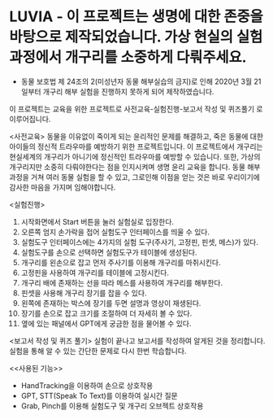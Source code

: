 # LUVIA - 이 프로젝트는 생명에 대한 존중을 바탕으로 제작되었습니다. 가상 현실의 실험 과정에서 개구리를 소중하게 다뤄주세요.

 - 동물 보호법 제 24조의 2(미성년자 동물 해부실습의 금지)로 인해 2020년 3월 21일부터 개구리 해부 실험을 진행하지 못하게 되어 제작하였습니다.

이 프로젝트는 교육을 위한 프로젝트로 사전교육-실험진행-보고서 작성 및 퀴즈풀기 로 이루어집니다.

<사전교육>
동물을 이유없이 죽이게 되는 윤리적인 문제를 해결하고, 죽은 동물에 대한 아이들의 정신적 트라우마를 예방하기 위한 프로젝트입니다. 
이 프로젝트에서 개구리는 현실세계의 개구리가 아니기에 정신적인 트라우마를 예방할 수 있습니다. 또한, 가상의 개구리지만 소중히 다뤄야한다는 점을 인지시켜며 생명 윤리 교육을 합니다.
동물 해부 과정을 거쳐 여러 동물 실험을 할 수 있고, 그로인해 이점을 얻는 것은 바로 우리이기에 감사한 마음을 가지며 임해야합니다.
   
<실험진행>
1. 시작화면에서 Start 버튼을 눌러 실험실로 입장한다.
2. 오른쪽 엄지 손가락을 접어 실험도구 인터페이스를 띄울 수 있다.
3. 실험도구 인터페이스에는 4가지의 실험 도구(주사기, 고정핀, 핀셋, 메스)가 있다.
4. 실험도구를 손으로 선택하면 실험도구가 테이블에 생성된다.
5. 개구리를 왼손으로 잡고 먼저 주사기를 이용해 개구리를 마취시킨다.
6. 고정핀을 사용하여 개구리를 테이블에 고정시킨다.
7. 개구리 배에 존재하는 선을 따라 메스를 사용하여 개구리를 해부한다.
8. 핀셋을 사용해 개구리 장기를 잡을 수 있다.
9. 왼쪽에 존재하는 박스에 장기를 두면 설명과 영상이 재생된다.
10. 장기를 손으로 잡고 크기를 조절하여 더 자세히 볼 수 있다.
11. 옆에 있는 패널에서 GPT에게 궁금한 점을 물어볼 수 있다.

<보고서 작성 및 퀴즈 풀기>
실험이 끝나고 보고서를 작성하여 알게된 것을 정리합니다. 실험을 통해 알 수 있는 간단한 문제로 다시 한번 학습합니다.


<<사용된 기능>>
- HandTracking을 이용하여 손으로 상호작용
- GPT, STT(Speak To Text)를 이용하여 실시간 질문
- Grab, Pinch를 이용해 실험도구 및 개구리 오브젝트 상호작용

